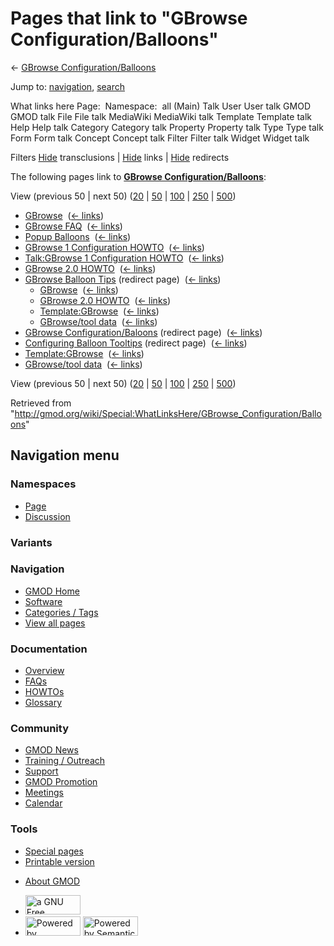 <div id="mw-page-base" class="noprint">

</div>

<div id="mw-head-base" class="noprint">

</div>

<div id="content" class="mw-body" role="main">

<span id="top"></span>

<div id="mw-js-message" style="display:none;">

</div>



# <span dir="auto">Pages that link to "GBrowse Configuration/Balloons"</span>

<div id="bodyContent">

<div id="contentSub">

← [GBrowse
Configuration/Balloons](/wiki/GBrowse_Configuration/Balloons "GBrowse Configuration/Balloons")

</div>

<div id="jump-to-nav" class="mw-jump">

Jump to: [navigation](#mw-navigation), [search](#p-search)

</div>

<div id="mw-content-text">

What links here Page:  Namespace:  all (Main) Talk User User talk GMOD
GMOD talk File File talk MediaWiki MediaWiki talk Template Template talk
Help Help talk Category Category talk Property Property talk Type Type
talk Form Form talk Concept Concept talk Filter Filter talk Widget
Widget talk

Filters
[Hide](/mediawiki/index.php?title=Special:WhatLinksHere/GBrowse_Configuration/Balloons&hidetrans=1 "Special:WhatLinksHere/GBrowse Configuration/Balloons")
transclusions \|
[Hide](/mediawiki/index.php?title=Special:WhatLinksHere/GBrowse_Configuration/Balloons&hidelinks=1 "Special:WhatLinksHere/GBrowse Configuration/Balloons")
links \|
[Hide](/mediawiki/index.php?title=Special:WhatLinksHere/GBrowse_Configuration/Balloons&hideredirs=1 "Special:WhatLinksHere/GBrowse Configuration/Balloons")
redirects

The following pages link to **[GBrowse
Configuration/Balloons](/wiki/GBrowse_Configuration/Balloons "GBrowse Configuration/Balloons")**:

View (previous 50 \| next 50)
([20](/mediawiki/index.php?title=Special:WhatLinksHere/GBrowse_Configuration/Balloons&limit=20 "Special:WhatLinksHere/GBrowse Configuration/Balloons")
\|
[50](/mediawiki/index.php?title=Special:WhatLinksHere/GBrowse_Configuration/Balloons&limit=50 "Special:WhatLinksHere/GBrowse Configuration/Balloons")
\|
[100](/mediawiki/index.php?title=Special:WhatLinksHere/GBrowse_Configuration/Balloons&limit=100 "Special:WhatLinksHere/GBrowse Configuration/Balloons")
\|
[250](/mediawiki/index.php?title=Special:WhatLinksHere/GBrowse_Configuration/Balloons&limit=250 "Special:WhatLinksHere/GBrowse Configuration/Balloons")
\|
[500](/mediawiki/index.php?title=Special:WhatLinksHere/GBrowse_Configuration/Balloons&limit=500 "Special:WhatLinksHere/GBrowse Configuration/Balloons"))

- [GBrowse](/wiki/GBrowse "GBrowse") ‎
  <span class="mw-whatlinkshere-tools">([←
  links](/mediawiki/index.php?title=Special:WhatLinksHere&target=GBrowse "Special:WhatLinksHere"))</span>
- [GBrowse FAQ](/wiki/GBrowse_FAQ "GBrowse FAQ") ‎
  <span class="mw-whatlinkshere-tools">([←
  links](/mediawiki/index.php?title=Special:WhatLinksHere&target=GBrowse+FAQ "Special:WhatLinksHere"))</span>
- [Popup Balloons](/wiki/Popup_Balloons "Popup Balloons") ‎
  <span class="mw-whatlinkshere-tools">([←
  links](/mediawiki/index.php?title=Special:WhatLinksHere&target=Popup+Balloons "Special:WhatLinksHere"))</span>
- [GBrowse 1 Configuration
  HOWTO](/wiki/GBrowse_1_Configuration_HOWTO "GBrowse 1 Configuration HOWTO")
  ‎ <span class="mw-whatlinkshere-tools">([←
  links](/mediawiki/index.php?title=Special:WhatLinksHere&target=GBrowse+1+Configuration+HOWTO "Special:WhatLinksHere"))</span>
- [Talk:GBrowse 1 Configuration
  HOWTO](/wiki/Talk:GBrowse_1_Configuration_HOWTO "Talk:GBrowse 1 Configuration HOWTO")
  ‎ <span class="mw-whatlinkshere-tools">([←
  links](/mediawiki/index.php?title=Special:WhatLinksHere&target=Talk%3AGBrowse+1+Configuration+HOWTO "Special:WhatLinksHere"))</span>
- [GBrowse 2.0 HOWTO](/wiki/GBrowse_2.0_HOWTO "GBrowse 2.0 HOWTO") ‎
  <span class="mw-whatlinkshere-tools">([←
  links](/mediawiki/index.php?title=Special:WhatLinksHere&target=GBrowse+2.0+HOWTO "Special:WhatLinksHere"))</span>
- [GBrowse Balloon
  Tips](/mediawiki/index.php?title=GBrowse_Balloon_Tips&redirect=no "GBrowse Balloon Tips")
  (redirect page) ‎ <span class="mw-whatlinkshere-tools">([←
  links](/mediawiki/index.php?title=Special:WhatLinksHere&target=GBrowse+Balloon+Tips "Special:WhatLinksHere"))</span>
  - [GBrowse](/wiki/GBrowse "GBrowse") ‎
    <span class="mw-whatlinkshere-tools">([←
    links](/mediawiki/index.php?title=Special:WhatLinksHere&target=GBrowse "Special:WhatLinksHere"))</span>
  - [GBrowse 2.0 HOWTO](/wiki/GBrowse_2.0_HOWTO "GBrowse 2.0 HOWTO") ‎
    <span class="mw-whatlinkshere-tools">([←
    links](/mediawiki/index.php?title=Special:WhatLinksHere&target=GBrowse+2.0+HOWTO "Special:WhatLinksHere"))</span>
  - [Template:GBrowse](/wiki/Template:GBrowse "Template:GBrowse") ‎
    <span class="mw-whatlinkshere-tools">([←
    links](/mediawiki/index.php?title=Special:WhatLinksHere&target=Template%3AGBrowse "Special:WhatLinksHere"))</span>
  - [GBrowse/tool data](/wiki/GBrowse/tool_data "GBrowse/tool data") ‎
    <span class="mw-whatlinkshere-tools">([←
    links](/mediawiki/index.php?title=Special:WhatLinksHere&target=GBrowse%2Ftool+data "Special:WhatLinksHere"))</span>
- [GBrowse
  Configuration/Baloons](/mediawiki/index.php?title=GBrowse_Configuration/Baloons&redirect=no "GBrowse Configuration/Baloons")
  (redirect page) ‎ <span class="mw-whatlinkshere-tools">([←
  links](/mediawiki/index.php?title=Special:WhatLinksHere&target=GBrowse+Configuration%2FBaloons "Special:WhatLinksHere"))</span>
- [Configuring Balloon
  Tooltips](/mediawiki/index.php?title=Configuring_Balloon_Tooltips&redirect=no "Configuring Balloon Tooltips")
  (redirect page) ‎ <span class="mw-whatlinkshere-tools">([←
  links](/mediawiki/index.php?title=Special:WhatLinksHere&target=Configuring+Balloon+Tooltips "Special:WhatLinksHere"))</span>
- [Template:GBrowse](/wiki/Template:GBrowse "Template:GBrowse") ‎
  <span class="mw-whatlinkshere-tools">([←
  links](/mediawiki/index.php?title=Special:WhatLinksHere&target=Template%3AGBrowse "Special:WhatLinksHere"))</span>
- [GBrowse/tool data](/wiki/GBrowse/tool_data "GBrowse/tool data") ‎
  <span class="mw-whatlinkshere-tools">([←
  links](/mediawiki/index.php?title=Special:WhatLinksHere&target=GBrowse%2Ftool+data "Special:WhatLinksHere"))</span>

View (previous 50 \| next 50)
([20](/mediawiki/index.php?title=Special:WhatLinksHere/GBrowse_Configuration/Balloons&limit=20 "Special:WhatLinksHere/GBrowse Configuration/Balloons")
\|
[50](/mediawiki/index.php?title=Special:WhatLinksHere/GBrowse_Configuration/Balloons&limit=50 "Special:WhatLinksHere/GBrowse Configuration/Balloons")
\|
[100](/mediawiki/index.php?title=Special:WhatLinksHere/GBrowse_Configuration/Balloons&limit=100 "Special:WhatLinksHere/GBrowse Configuration/Balloons")
\|
[250](/mediawiki/index.php?title=Special:WhatLinksHere/GBrowse_Configuration/Balloons&limit=250 "Special:WhatLinksHere/GBrowse Configuration/Balloons")
\|
[500](/mediawiki/index.php?title=Special:WhatLinksHere/GBrowse_Configuration/Balloons&limit=500 "Special:WhatLinksHere/GBrowse Configuration/Balloons"))

</div>

<div class="printfooter">

Retrieved from
"<http://gmod.org/wiki/Special:WhatLinksHere/GBrowse_Configuration/Balloons>"

</div>

<div id="catlinks" class="catlinks catlinks-allhidden">

</div>

<div class="visualClear">

</div>

</div>

</div>

<div id="mw-navigation">

## Navigation menu

<div id="mw-head">



<div id="left-navigation">

<div id="p-namespaces" class="vectorTabs" role="navigation"
aria-labelledby="p-namespaces-label">

### Namespaces

- <span id="ca-nstab-main"><a href="/wiki/GBrowse_Configuration/Balloons" accesskey="c"
  title="View the content page [c]">Page</a></span>
- <span id="ca-talk"><a href="/wiki/Talk:GBrowse_Configuration/Balloons" accesskey="t"
  title="Discussion about the content page [t]">Discussion</a></span>

</div>

<div id="p-variants" class="vectorMenu emptyPortlet" role="navigation"
aria-labelledby="p-variants-label">

### 

### Variants[](#)

<div class="menu">

</div>

</div>

</div>

<div id="right-navigation">





</div>



</div>

</div>

</div>

<div id="mw-panel">

<div id="p-logo" role="banner">

<a href="/wiki/Main_Page"
style="background-image: url(http://gmod.org/images/GMOD-cogs.png);"
title="Visit the main page"></a>

</div>

<div id="p-Navigation" class="portal" role="navigation"
aria-labelledby="p-Navigation-label">

### Navigation

<div class="body">

- <span id="n-GMOD-Home">[GMOD Home](/wiki/Main_Page)</span>
- <span id="n-Software">[Software](/wiki/GMOD_Components)</span>
- <span id="n-Categories-.2F-Tags">[Categories /
  Tags](/wiki/Categories)</span>
- <span id="n-View-all-pages">[View all
  pages](/wiki/Special:AllPages)</span>

</div>

</div>

<div id="p-Documentation" class="portal" role="navigation"
aria-labelledby="p-Documentation-label">

### Documentation

<div class="body">

- <span id="n-Overview">[Overview](/wiki/Overview)</span>
- <span id="n-FAQs">[FAQs](/wiki/Category:FAQ)</span>
- <span id="n-HOWTOs">[HOWTOs](/wiki/Category:HOWTO)</span>
- <span id="n-Glossary">[Glossary](/wiki/Glossary)</span>

</div>

</div>

<div id="p-Community" class="portal" role="navigation"
aria-labelledby="p-Community-label">

### Community

<div class="body">

- <span id="n-GMOD-News">[GMOD News](/wiki/GMOD_News)</span>
- <span id="n-Training-.2F-Outreach">[Training /
  Outreach](/wiki/Training_and_Outreach)</span>
- <span id="n-Support">[Support](/wiki/Support)</span>
- <span id="n-GMOD-Promotion">[GMOD
  Promotion](/wiki/GMOD_Promotion)</span>
- <span id="n-Meetings">[Meetings](/wiki/Meetings)</span>
- <span id="n-Calendar">[Calendar](/wiki/Calendar)</span>

</div>

</div>

<div id="p-tb" class="portal" role="navigation"
aria-labelledby="p-tb-label">

### Tools

<div class="body">

- <span id="t-specialpages"><a href="/wiki/Special:SpecialPages" accesskey="q"
  title="A list of all special pages [q]">Special pages</a></span>
- <span id="t-print"><a
  href="/mediawiki/index.php?title=Special:WhatLinksHere/GBrowse_Configuration/Balloons&amp;printable=yes"
  rel="alternate" accesskey="p"
  title="Printable version of this page [p]">Printable version</a></span>

</div>

</div>

</div>

</div>

<div id="footer" role="contentinfo">

- <span id="footer-places-about">[About
  GMOD](/wiki/GMOD:About "GMOD:About")</span>

<!-- -->

- <span id="footer-copyrightico">[<img src="http://www.gnu.org/graphics/gfdl-logo-small.png" width="88"
  height="31" alt="a GNU Free Documentation License" />](http://www.gnu.org/licenses/fdl-1.3.html)</span>
- <span id="footer-poweredbyico">[<img src="/mediawiki/skins/common/images/poweredby_mediawiki_88x31.png"
  width="88" height="31" alt="Powered by MediaWiki" />](//www.mediawiki.org/)
  [<img
  src="/mediawiki/extensions/SemanticMediaWiki/includes/../resources/images/smw_button.png"
  width="88" height="31" alt="Powered by Semantic MediaWiki" />](https://www.semantic-mediawiki.org/wiki/Semantic_MediaWiki)</span>

<div style="clear:both">

</div>

</div>
